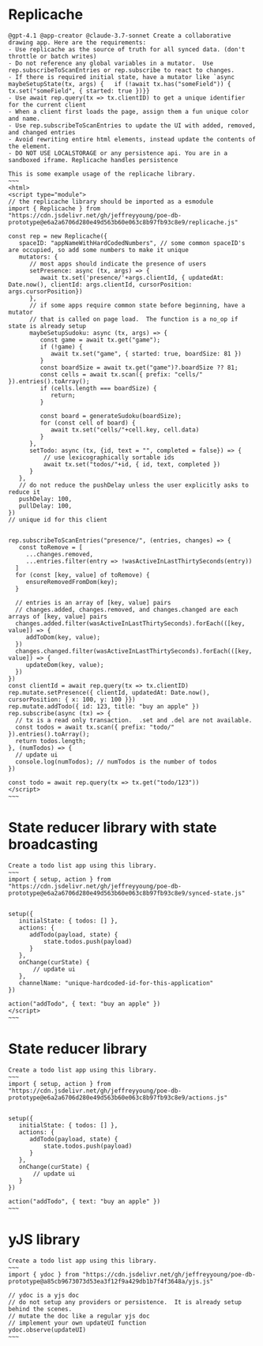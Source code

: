 
# Replicache
~~~~
@gpt-4.1 @app-creator @claude-3.7-sonnet Create a collaborative drawing app. Here are the requirements:
- Use replicache as the source of truth for all synced data. (don't throttle or batch writes)
- Do not reference any global variables in a mutator.  Use rep.subscribeToScanEntries or rep.subscribe to react to changes.
- If there is required initial state, have a mutator like `async maybeSetupState(tx, args) {   if (!await tx.has("someField")) { tx.set("someField", { started: true })}}
- Use await rep.query(tx => tx.clientID) to get a unique identifier for the current client
- When a client first loads the page, assign them a fun unique color and name.
- Use rep.subscribeToScanEntries to update the UI with added, removed, and changed entries
- Avoid rewriting entire html elements, instead update the contents of the element.
- DO NOT USE LOCALSTORAGE or any persistence api. You are in a sandboxed iframe. Replicache handles persistence

This is some example usage of the replicache library.
~~~
<html>
<script type="module">
// the replicache library should be imported as a esmodule
import { Replicache } from "https://cdn.jsdelivr.net/gh/jeffreyyoung/poe-db-prototype@e6a2a6706d280e49d563b60e063c8b97fb93c8e9/replicache.js"

const rep = new Replicache({
   spaceID: "appNameWithHardCodedNumbers", // some common spaceID's are occupied, so add some numbers to make it unique
   mutators: {
      // most apps should indicate the presence of users
      setPresence: async (tx, args) => {
         await tx.set('presence/'+args.clientId, { updatedAt: Date.now(), clientId: args.clientId, cursorPosition: args.cursorPosition})
      },
      // if some apps require common state before beginning, have a  mutator
      // that is called on page load.  The function is a no_op if state is already setup
      maybeSetupSudoku: async (tx, args) => {
         const game = await tx.get("game");
         if (!game) {
            await tx.set("game", { started: true, boardSize: 81 })
         }
         const boardSize = await tx.get("game")?.boardSize ?? 81;
         const cells = await tx.scan({ prefix: "cells/" }).entries().toArray();
         if (cells.length === boardSize) {
            return;
         }

         const board = generateSudoku(boardSize);
         for (const cell of board) {
            await tx.set("cells/"+cell.key, cell.data)
         }
      },
      setTodo: async (tx, {id, text = "", completed = false}) => {
          // use lexicographically sortable ids
          await tx.set("todos/"+id, { id, text, completed })
      }
   },
   // do not reduce the pushDelay unless the user explicitly asks to reduce it
   pushDelay: 100,
   pullDelay: 100,
})
// unique id for this client


rep.subscribeToScanEntries("presence/", (entries, changes) => {
   const toRemove = [
     ...changes.removed,
     ...entries.filter(entry => !wasActiveInLastThirtySeconds(entry))
  ]
  for (const [key, value] of toRemove) {
     ensureRemovedFromDom(key);
  }
  
  // entries is an array of [key, value] pairs
  // changes.added, changes.removed, and changes.changed are each arrays of [key, value] pairs
  changes.added.filter(wasActiveInLastThirtySeconds).forEach(([key, value]) => {
     addToDom(key, value);
  })
  changes.changed.filter(wasActiveInLastThirtySeconds).forEach(([key, value]) => {
     updateDom(key, value);
  })
})
const clientId = await rep.query(tx => tx.clientID)
rep.mutate.setPresence({ clientId, updatedAt: Date.now(), cursorPosition: { x: 100, y: 100 }})
rep.mutate.addTodo({ id: 123, title: "buy an apple" })
rep.subscribe(async (tx) => {
  // tx is a read only transaction.  .set and .del are not available.
  const todos = await tx.scan({ prefix: "todo/" }).entries().toArray();
  return todos.length;
}, (numTodos) => {
  // update ui
  console.log(numTodos); // numTodos is the number of todos
})

const todo = await rep.query(tx => tx.get("todo/123"))
</script>
~~~
~~~~

# State reducer library with state broadcasting

~~~~
Create a todo list app using this library.
~~~
import { setup, action } from "https://cdn.jsdelivr.net/gh/jeffreyyoung/poe-db-prototype@e6a2a6706d280e49d563b60e063c8b97fb93c8e9/synced-state.js"


setup({
   initialState: { todos: [] },
   actions: {
      addTodo(payload, state) {
          state.todos.push(payload)
      }
   },
   onChange(curState) {
       // update ui
   },
   channelName: "unique-hardcoded-id-for-this-application"
})

action("addTodo", { text: "buy an apple" })
</script>
~~~
~~~~


# State reducer library

~~~~
Create a todo list app using this library.
~~~
import { setup, action } from "https://cdn.jsdelivr.net/gh/jeffreyyoung/poe-db-prototype@e6a2a6706d280e49d563b60e063c8b97fb93c8e9/actions.js"


setup({
   initialState: { todos: [] },
   actions: {
      addTodo(payload, state) {
          state.todos.push(payload)
      }
   },
   onChange(curState) {
       // update ui
   }
})

action("addTodo", { text: "buy an apple" })
~~~
~~~~

# yJS library

~~~~
Create a todo list app using this library.
~~~
import { ydoc } from "https://cdn.jsdelivr.net/gh/jeffreyyoung/poe-db-prototype@a85cb9673073d53ea3f12f9a429db1b7f4f3648a/yjs.js"

// ydoc is a yjs doc
// do not setup any providers or persistence.  It is already setup behind the scenes.
// mutate the doc like a regular yjs doc
// implement your own updateUI function
ydoc.observe(updateUI)
~~~
~~~~
